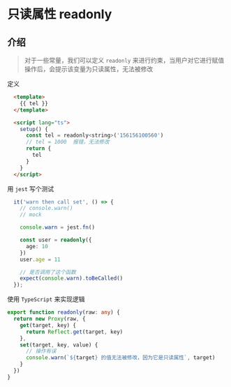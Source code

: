 # 只读属性 readonly

## 介绍

> 对于一些常量，我们可以定义 ``readonly`` 来进行约束，当用户对它进行赋值操作后，会提示该变量为只读属性，无法被修改

定义

~~~html
  <template>
    {{ tel }}
  </template>

  <script lang="ts">
    setup() {
      const tel = readonly<string>('156156100560')
      // tel = 1000  报错，无法修改
      return {
        tel
      }
    }
  </script>
~~~

用 ``jest`` 写个测试

~~~ts
  it('warn then call set', () => {
    // console.warn()
    // mock

    console.warn = jest.fn()

    const user = readonly({
      age: 10
    })
    user.age = 11

    // 是否调用了这个函数
    expect(console.warn).toBeCalled()
  });

~~~

使用 ``TypeScript`` 来实现逻辑

~~~ts
export function readonly(raw: any) {
  return new Proxy(raw, {
    get(target, key) {
      return Reflect.get(target, key)
    },
    set(target, key, value) {
      // 操作有误
      console.warn(`${target} 的值无法被修改，因为它是只读属性`, target)
    }
  })
}
~~~
